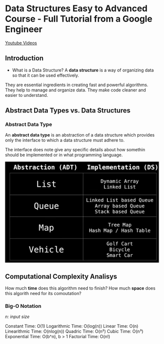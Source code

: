# Data Structures Easy to Advanced Course - Full Tutorial from a Google Engineer
[Youtube Videos](https://www.youtube.com/watch?v=RBSGKlAvoiM&ab_channel=freeCodeCamp.org)

## Introduction
* What is a Data Structure?
A **data structure** is a way of organizing data so that it can be used effectively.

They are essential ingredients in creating fast and powerful algorithms.
They help to manage and organize data.
They make code cleaner and easier to understand.

## Abstract Data Types vs. Data Structures

### Abstract Data Type
An **abstract data type** is an abstraction of a data structure which provides only the interface to which a data structure must adhere to.

The interface does note give any specific details about how somethin should be implemented or in what programming language.

![Abstraction vs Implementation Examples](./abstraction_implementation_examples.png)

## Computational Complexity Analisys

How much **time** does this algorithm need to finish?
How much **space** does this algorith need for its comoutation?

### Big-O Notation

*n: input size*

Constant Time: O(1)
Logarithmic Time: O(log(n))
Linear Time: O(n)
Linearithmic Time: O(nlog(n))
Quadric Time: O(n²)
Cubic Time: O(n³)
Exponential Time: O(b^n), b > 1
Factorial Time: O(n!)
